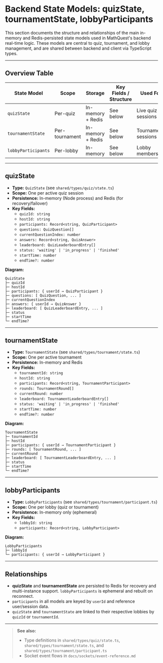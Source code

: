 # Backend State Models: quizState, tournamentState, lobbyParticipants

This section documents the structure and relationships of the main in-memory and Redis-persisted state models used in MathQuest's backend real-time logic. These models are central to quiz, tournament, and lobby management, and are shared between backend and client via TypeScript types.

---

## Overview Table

| State Model         | Scope         | Storage         | Key Fields / Structure                | Used For                |
|---------------------|--------------|----------------|---------------------------------------|-------------------------|
| `quizState`         | Per-quiz     | In-memory + Redis| See below                             | Live quiz sessions      |
| `tournamentState`   | Per-tournament| In-memory + Redis| See below                             | Tournament sessions     |
| `lobbyParticipants` | Per-lobby    | In-memory       | See below                             | Lobby membership        |

---

## quizState

- **Type:** `QuizState` (see `shared/types/quiz/state.ts`)
- **Scope:** One per active quiz session
- **Persistence:** In-memory (Node process) and Redis (for recovery/failover)
- **Key Fields:**
  - `quizId: string`
  - `hostId: string`
  - `participants: Record<string, QuizParticipant>`
  - `questions: QuizQuestion[]`
  - `currentQuestionIndex: number`
  - `answers: Record<string, QuizAnswer>`
  - `leaderboard: QuizLeaderboardEntry[]`
  - `status: 'waiting' | 'in_progress' | 'finished'`
  - `startTime: number`
  - `endTime?: number`

**Diagram:**

```
QuizState
├─ quizId
├─ hostId
├─ participants: { userId → QuizParticipant }
├─ questions: [ QuizQuestion, ... ]
├─ currentQuestionIndex
├─ answers: { userId → QuizAnswer }
├─ leaderboard: [ QuizLeaderboardEntry, ... ]
├─ status
├─ startTime
└─ endTime?
```

---

## tournamentState

- **Type:** `TournamentState` (see `shared/types/tournament/state.ts`)
- **Scope:** One per active tournament
- **Persistence:** In-memory and Redis
- **Key Fields:**
  - `tournamentId: string`
  - `hostId: string`
  - `participants: Record<string, TournamentParticipant>`
  - `rounds: TournamentRound[]`
  - `currentRound: number`
  - `leaderboard: TournamentLeaderboardEntry[]`
  - `status: 'waiting' | 'in_progress' | 'finished'`
  - `startTime: number`
  - `endTime?: number`

**Diagram:**

```
TournamentState
├─ tournamentId
├─ hostId
├─ participants: { userId → TournamentParticipant }
├─ rounds: [ TournamentRound, ... ]
├─ currentRound
├─ leaderboard: [ TournamentLeaderboardEntry, ... ]
├─ status
├─ startTime
└─ endTime?
```

---

## lobbyParticipants

- **Type:** `LobbyParticipants` (see `shared/types/tournament/participant.ts`)
- **Scope:** One per lobby (quiz or tournament)
- **Persistence:** In-memory only (ephemeral)
- **Key Fields:**
  - `lobbyId: string`
  - `participants: Record<string, LobbyParticipant>`

**Diagram:**

```
LobbyParticipants
├─ lobbyId
└─ participants: { userId → LobbyParticipant }
```

---

## Relationships

- **quizState** and **tournamentState** are persisted to Redis for recovery and multi-instance support. `lobbyParticipants` is ephemeral and rebuilt on reconnect.
- `participants` in all models are keyed by `userId` and reference user/session data.
- `quizState` and `tournamentState` are linked to their respective lobbies by `quizId` or `tournamentId`.

---

> **See also:**
> - Type definitions in `shared/types/quiz/state.ts`, `shared/types/tournament/state.ts`, and `shared/types/tournament/participant.ts`
> - Socket event flows in `docs/sockets/event-reference.md`
